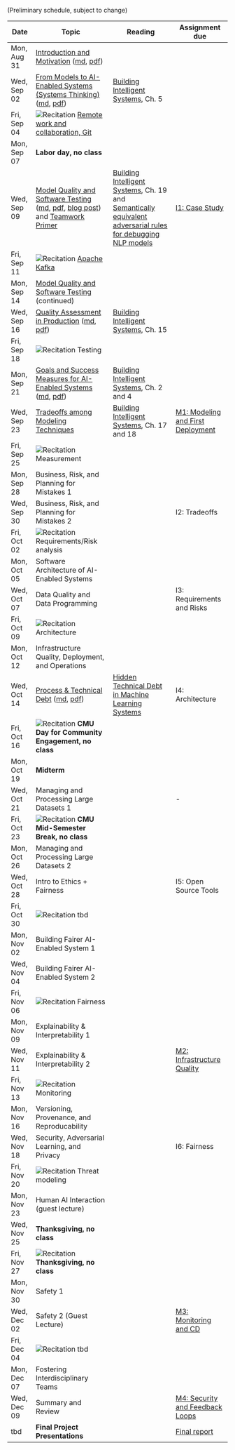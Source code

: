 
(Preliminary schedule, subject to change)


| Date  | Topic | Reading | Assignment due |
| -     | -     | -       | -              |
| Mon, Aug 31 | [Introduction and Motivation](https://ckaestne.github.io/seai/F2020/slides/01_introduction/intro.html#/) ([md](https://github.com/ckaestne/seai/blob/F2020/lectures/01_introduction/intro.md), [pdf](https://ckaestne.github.io/seai/F2020/slides/01_introduction/intro.pdf)) | |  |
| Wed, Sep 02 | [From Models to AI-Enabled Systems (Systems Thinking)](https://ckaestne.github.io/seai/F2020/slides/02_systems/systems.html#/) ([md](https://github.com/ckaestne/seai/blob/F2020/lectures/02_systems/systems.md), [pdf](https://ckaestne.github.io/seai/F2020/slides/02_systems/systems.pdf)) | [Building Intelligent Systems](https://cmu.primo.exlibrisgroup.com/permalink/01CMU_INST/6lpsnm/alma991019649190004436), Ch. 5 |  |
| Fri, Sep 04 | ![Recitation](https://img.shields.io/badge/-rec-Yellow.svg) [Remote work and collaboration, Git](https://github.com/ckaestne/seai/blob/F2020/recitations/Recitation_1_Git.pdf) | |  |
| Mon, Sep 07 | **Labor day, no class** | |  |
| Wed, Sep 09 | [Model Quality and Software Testing](https://ckaestne.github.io/seai/F2020/slides/03_modelquality/modelquality.html#/) ([md](https://github.com/ckaestne/seai/blob/F2020/lectures/03_modelquality/modelquality.md), [pdf](https://ckaestne.github.io/seai/F2020/slides/03_modelquality/modelquality.pdf), [blog post](https://medium.com/@ckaestne/a-software-testing-view-on-machine-learning-model-quality-d508cb9e20a6)) and [Teamwork Primer](https://ckaestne.github.io/seai/F2020/slides/03_modelquality/teams.html#/) | [Building Intelligent Systems](https://cmu.primo.exlibrisgroup.com/permalink/01CMU_INST/6lpsnm/alma991019649190004436), Ch. 19 and [Semantically equivalent adversarial rules for debugging NLP models](https://www.aclweb.org/anthology/P18-1079.pdf) | [I1: Case Study](https://github.com/ckaestne/seai/blob/F2020/assignments/I1_case_study.md) |
| Fri, Sep 11 | ![Recitation](https://img.shields.io/badge/-rec-Yellow.svg) [Apache Kafka](https://github.com/ckaestne/seai/blob/F2020/recitations/Recitation_2_Kafka.pdf) | |  |
| Mon, Sep 14 | [Model Quality and Software Testing](https://ckaestne.github.io/seai/F2020/slides/03_modelquality/modelquality.html#/) (continued) |  |  |
| Wed, Sep 16 | [Quality Assessment in Production](https://ckaestne.github.io/seai/F2020/slides/04_qainproduction/qainproduction.html#/) ([md](https://github.com/ckaestne/seai/blob/F2020/lectures/04_qainproduction/qainproduction.md), [pdf](https://ckaestne.github.io/seai/F2020/slides/04_qainproduction/qainproduction.pdf)) | [Building Intelligent Systems](https://cmu.primo.exlibrisgroup.com/permalink/01CMU_INST/6lpsnm/alma991019649190004436), Ch. 15 |  |
| Fri, Sep 18 | ![Recitation](https://img.shields.io/badge/-rec-Yellow.svg) Testing | |  |
| Mon, Sep 21 | [Goals and Success Measures for AI-Enabled Systems](https://ckaestne.github.io/seai/F2020/slides/06_goals/goals.html) ([md](https://github.com/ckaestne/seai/blob/F2020/lectures/06_goals/goals.md), [pdf](https://ckaestne.github.io/seai/F2020/slides/06_goals/goals.pdf)) | [Building Intelligent Systems](https://cmu.primo.exlibrisgroup.com/permalink/01CMU_INST/6lpsnm/alma991019649190004436), Ch. 2 and 4 |  |
| Wed, Sep 23 | [Tradeoffs among Modeling Techniques](https://ckaestne.github.io/seai/F2020/slides/07_tradeoffs/tradeoffs.html) | [Building Intelligent Systems](https://cmu.primo.exlibrisgroup.com/permalink/01CMU_INST/6lpsnm/alma991019649190004436), Ch. 17 and 18 | [M1: Modeling and First Deployment](https://github.com/ckaestne/seai/blob/F2020/assignments/project.md) |
| Fri, Sep 25 | ![Recitation](https://img.shields.io/badge/-rec-Yellow.svg) Measurement | |  |
| Mon, Sep 28 | Business, Risk, and Planning for Mistakes 1 | |  |
| Wed, Sep 30 | Business, Risk, and Planning for Mistakes 2 | | I2: Tradeoffs |
| Fri, Oct 02 | ![Recitation](https://img.shields.io/badge/-rec-Yellow.svg) Requirements/Risk analysis | |  |
| Mon, Oct 05 | Software Architecture of AI-Enabled Systems | |  |
| Wed, Oct 07 | Data Quality and Data Programming  | | I3: Requirements and Risks |
| Fri, Oct 09 | ![Recitation](https://img.shields.io/badge/-rec-Yellow.svg) Architecture | |  |
| Mon, Oct 12 | Infrastructure Quality, Deployment, and Operations           | |  |
| Wed, Oct 14 | [Process & Technical Debt](https://ckaestne.github.io/seai/F2020/slides/05_process/process.html#/) ([md](https://github.com/ckaestne/seai/blob/F2020/lectures/05_process/process.md), [pdf](https://ckaestne.github.io/seai/F2020/slides/05_process/process.pdf)) | [Hidden Technical Debt in Machine Learning Systems](http://papers.nips.cc/paper/5656-hidden-technical-debt-in-machine-learning-systems.pdf) | I4: Architecture |
| Fri, Oct 16 | ![Recitation](https://img.shields.io/badge/-rec-Yellow.svg) **CMU Day for Community Engagement, no class** | |  |
| Mon, Oct 19 | **Midterm** | |  |
| Wed, Oct 21 | Managing and Processing Large Datasets 1 | | - |
| Fri, Oct 23 | ![Recitation](https://img.shields.io/badge/-rec-Yellow.svg) **CMU Mid-Semester Break, no class** | |  |
| Mon, Oct 26 | Managing and Processing Large Datasets 2 | |  |
| Wed, Oct 28 | Intro to Ethics + Fairness | | I5: Open Source Tools |
| Fri, Oct 30 | ![Recitation](https://img.shields.io/badge/-rec-Yellow.svg) tbd | |  |
| Mon, Nov 02 | Building Fairer AI-Enabled System 1 | |  |
| Wed, Nov 04 | Building Fairer AI-Enabled System 2 | |  |
| Fri, Nov 06 | ![Recitation](https://img.shields.io/badge/-rec-Yellow.svg) Fairness | |  |
| Mon, Nov 09 | Explainability & Interpretability 1  | |  |
| Wed, Nov 11 | Explainability & Interpretability 2 | | [M2: Infrastructure Quality](https://github.com/ckaestne/seai/blob/F2020/assignments/project.md) |
| Fri, Nov 13 | ![Recitation](https://img.shields.io/badge/-rec-Yellow.svg) Monitoring | |  |
| Mon, Nov 16 | Versioning, Provenance, and Reproducability | |  |
| Wed, Nov 18 | Security, Adversarial Learning, and Privacy | | I6: Fairness |
| Fri, Nov 20 | ![Recitation](https://img.shields.io/badge/-rec-Yellow.svg) Threat modeling | |  |
| Mon, Nov 23 | Human AI Interaction (guest lecture) | |  |
| Wed, Nov 25 | **Thanksgiving, no class** | |  |
| Fri, Nov 27 | ![Recitation](https://img.shields.io/badge/-rec-Yellow.svg) **Thanksgiving, no class** | |  |
| Mon, Nov 30 | Safety 1 | |  |
| Wed, Dec 02 | Safety 2 (Guest Lecture) | | [M3: Monitoring and CD](https://github.com/ckaestne/seai/blob/F2020/assignments/project.md) |
| Fri, Dec 04 | ![Recitation](https://img.shields.io/badge/-rec-Yellow.svg) tbd | |  |
| Mon, Dec 07 | Fostering Interdisciplinary Teams | |  |
| Wed, Dec 09 | Summary and Review | | [M4: Security and Feedback Loops](https://github.com/ckaestne/seai/blob/F2020/assignments/project.md) |
| tbd | **Final Project Presentations** | | [Final report](https://github.com/ckaestne/seai/blob/F2020/assignments/project.md) |



